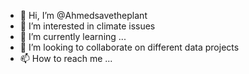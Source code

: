 - 👋 Hi, I’m @Ahmedsavetheplant
- 👀 I’m interested in climate issues 
- 🌱 I’m currently learning ...
- 💞️ I’m looking to collaborate on different data projects 
- 📫 How to reach me ...

<!---
Ahmedsavetheplant/Ahmedsavetheplant is a ✨ special ✨ repository because its `README.md` (this file) appears on your GitHub profile.
You can click the Preview link to take a look at your changes.
--->
